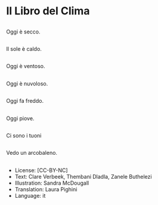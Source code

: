 # Il Libro del Clima

##
Oggi è secco.

##
Il sole è caldo.

##
Oggi è ventoso.

##
Oggi è nuvoloso.

##
Oggi fa freddo.

##
Oggi piove.

##
Ci sono i tuoni

##
Vedo un arcobaleno.

##
* License: [CC-BY-NC]
* Text: Clare Verbeek, Thembani Dladla, Zanele Buthelezi
* Illustration: Sandra McDougall
* Translation: Laura Pighini
* Language: it

